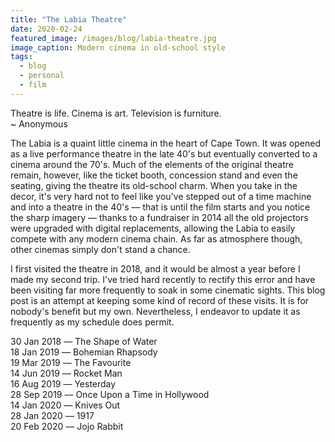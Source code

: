 ```yaml
---
title: "The Labia Theatre"
date: 2020-02-24
featured_image: /images/blog/labia-theatre.jpg
image_caption: Modern cinema in old-school style
tags:
  - blog
  - personal
  - film
---
```


Theatre is life. Cinema is art. Television is furniture.  
~ Anonymous

The Labia is a quaint little cinema in the heart of Cape Town. It was opened as a live performance theatre in the late 40's but eventually converted to a cinema around the 70's. Much of the elements of the original theatre remain, however, like the ticket booth, concession stand and even the seating, giving the theatre its old-school charm. When you take in the decor, it's very hard not to feel like you've stepped out of a time machine and into a theatre in the 40's –– that is until the film starts and you notice the sharp imagery –– thanks to a fundraiser in 2014 all the old projectors were upgraded with digital replacements, allowing the Labia to easily compete with any modern cinema chain. As far as atmosphere though, other cinemas simply don't stand a chance.

I first visited the theatre in 2018, and it would be almost a year before I made my second trip. I've tried hard recently to rectify this error and have been visiting far more frequently to soak in some cinematic sights. This blog post is an attempt at keeping some kind of record of these visits. It is for nobody's benefit but my own. Nevertheless, I endeavor to update it as frequently as my schedule does permit.

30 Jan 2018 –– The Shape of Water  
18 Jan 2019 –– Bohemian Rhapsody  
19 Mar 2019 –– The Favourite  
14 Jun 2019 –– Rocket Man  
16 Aug 2019 –– Yesterday  
28 Sep 2019 –– Once Upon a Time in Hollywood  
14 Jan 2020 –– Knives Out  
28 Jan 2020 –– 1917  
20 Feb 2020 –– Jojo Rabbit